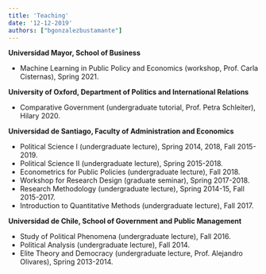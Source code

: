 ```yaml
---
title: 'Teaching'
date: '12-12-2019'
authors: ["bgonzalezbustamante"]
---
```


**Universidad Mayor, School of Business**

* Machine Learning in Public Policy and Economics (workshop, Prof. Carla Cisternas), Spring 2021.

**University of Oxford, Department of Politics and International Relations**

* Comparative Government (undergraduate tutorial, Prof. Petra Schleiter), Hilary 2020.

**Universidad de Santiago,  Faculty of Administration and Economics**

* Political Science I (undergraduate lecture), Spring 2014, 2018, Fall 2015-2019.
* Political Science II (undergraduate lecture), Spring 2015-2018.
* Econometrics for Public Policies (undergraduate lecture), Fall 2018.
* Workshop for Research Design (graduate seminar), Spring 2017-2018.
* Research Methodology (undergraduate lecture), Spring 2014-15, Fall 2015-2017.
* Introduction to Quantitative Methods (undergraduate lecture), Fall 2017.

**Universidad de Chile, School of Government and Public Management**

* Study of Political Phenomena (undergraduate lecture), Fall 2016.
* Political Analysis (undergraduate lecture), Fall 2014.
* Elite Theory and Democracy (undergraduate lecture, Prof. Alejandro Olivares), Spring 2013-2014.

